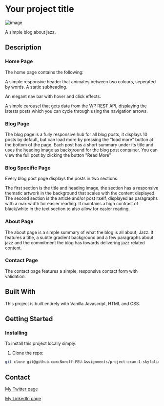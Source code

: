 # Your project title

![image](https://i.imgur.com/sTkavfM.jpg)

A simple blog about jazz.

## Description

### Home Page
The home page contains the following:

A simple responsive header that animates between two colours, seperated by words.
A static subheading.

An elegant nav bar with hover and click effects.

A simple carousel that gets data from the WP REST API, displaying the latests posts which you can cycle through using the navigation arrows.

### Blog Page

The blog page is a fully responsive hub for all blog posts, it displays 10 posts by default, but can load more by pressing the "load more" button at the bottom of the page. 
Each post has a short summary under its title and uses the heading image as background for the blog post container.
You can view the full post by clicking the button "Read More"

### Blog Specific Page

Every blog post page displays the posts in two sections:

The first section is the title and heading image, the section has a responsive thematic artwork in the background that scales with the content displayed.
The second section is the article and/or post itself, displayed as paragraphs with a max width for easier reading.
It maintains a high contrast of black/white in the text section to also allow for easier reading.

### About Page

The about page is a simple summary of what the blog is all about; Jazz.
It features a title, a subtle gradient background and a few paragraphs about jazz and the commitment the blog has towards delivering jazz related content.

### Contact Page

The contact page features a simple, responsive contact form with validation.

## Built With

This project is built entirely with Vanilla Javascript, HTML and CSS.

## Getting Started

### Installing

To install this project locally simply:

1. Clone the repo:

```bash
git clone git@github.com:Noroff-FEU-Assignments/project-exam-1-skyfalir.git
```

## Contact

[My Twitter page](www.twitter.com)

[My LinkedIn page](www.linkedin.com)